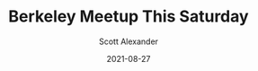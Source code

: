 ---
layout: podcast
title: "Berkeley Meetup This Saturday"
author: Scott Alexander
description: https://astralcodexten.substack.com/p/berkeley-meetup-this-saturday
date: 2021-08-27
length: 217937
duration: 54
guid: berkeley-meetup-this-saturday
---